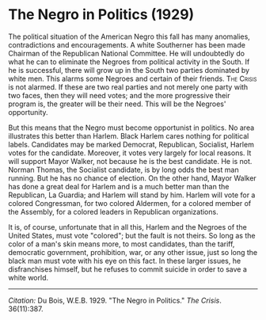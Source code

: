 <!--
title:   The Negro in Politics
author:  Du Bois, W.E.B.
journal: The Crisis
year:    1929
volume:  36
issue:   11
pages:   387
-->
# The Negro in Politics (1929)

The political situation of the American Negro this fall has many anomalies, contradictions and encouragements. A white Southerner has been made Chairman of the Republican National Committee. He will undoubtedly do what he can to eliminate the Negroes from political activity in the South. If he is successful, there will grow up in the South two parties dominated by white men. This alarms some Negroes and certain of their friends. <span style="font-variant:small-caps;">The Crisis</span> is not alarmed. If these are two real parties and not merely one party with two faces, then they will need votes; and the more progressive their program is, the greater will be their need. This will be the Negroes' opportunity.

But this means that the Negro must become opportunist in politics. No area illustrates this better than Harlem. Black Harlem cares nothing for political labels. Candidates may be marked Democrat, Republican, Socialist, Harlem votes for the candidate. Moreover, it votes very largely for local reasons. It will support Mayor Walker, not because he is the best candidate. He is not. Norman Thomas, the Socialist candidate, is by long odds the best man running. But he has no chance of election. On the other hand, Mayor Walker has done a great deal for Harlem and is a much better man than the Republican, La Guardia; and Harlem will stand by him. Harlem will vote for a colored Congressman, for two colored Aldermen, for a colored member of the Assembly, for a colored leaders in Republican organizations.

It is, of course, unfortunate that in all this, Harlem and the Negroes of the United States, must vote "colored"; but the fault is not theirs. So long as the color of a man's skin means more, to most candidates, than the tariff, democratic government, prohibition, war, or any other issue, just so long  the black man must vote with his eye on this fact. In these larger issues, he disfranchises himself, but he refuses to commit suicide in order to save a white world.

__________
*Citation:* Du Bois, W.E.B. 1929. "The Negro in Politics." *The Crisis*. 36(11):387.
